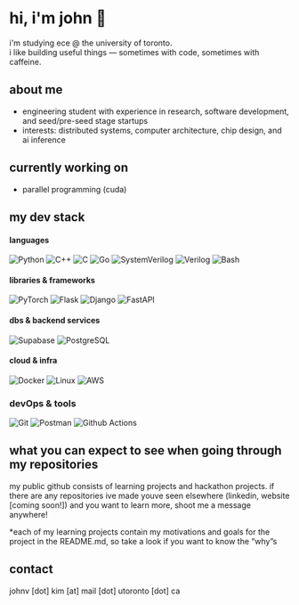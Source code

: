 # hi, i'm john 👋

i'm studying ece @ the university of toronto.  
i like building useful things — sometimes with code, sometimes with caffeine.

## about me
- engineering student with experience in research, software development, and seed/pre-seed stage startups  
- interests: distributed systems, computer architecture, chip design, and ai inference  

## currently working on
- parallel programming (cuda)

## my dev stack

#### languages
![Python](https://img.shields.io/badge/Python-3670A0?style=for-the-badge&logo=python&logoColor=white)
![C++](https://img.shields.io/badge/C++-00599C?style=for-the-badge&logo=c%2B%2B&logoColor=white)
![C](https://img.shields.io/badge/C-A8B9CC?style=for-the-badge&logo=c&logoColor=white)
![Go](https://img.shields.io/badge/Go-00ADD8?style=for-the-badge&logo=go&logoColor=white)
![SystemVerilog](https://img.shields.io/badge/SystemVerilog-4B9CD3?style=for-the-badge&logoColor=white)
![Verilog](https://img.shields.io/badge/Verilog-8E44AD?style=for-the-badge&logoColor=white)
![Bash](https://img.shields.io/badge/Bash-4EAA25?style=for-the-badge&logo=gnu-bash&logoColor=white)

#### libraries & frameworks
![PyTorch](https://img.shields.io/badge/PyTorch-EE4C2C?style=for-the-badge&logo=pytorch&logoColor=white)
![Flask](https://img.shields.io/badge/Flask-000000?style=for-the-badge&logo=flask&logoColor=white)
![Django](https://img.shields.io/badge/Django-092E20?style=for-the-badge&logo=django&logoColor=white)
![FastAPI](https://img.shields.io/badge/FastAPI-009688?style=for-the-badge&logo=fastapi&logoColor=white)

#### dbs & backend services
![Supabase](https://img.shields.io/badge/Supabase-3ECF8E?style=for-the-badge&logo=supabase&logoColor=white)
![PostgreSQL](https://img.shields.io/badge/SQL-336791?style=for-the-badge&logo=postgresql&logoColor=white)

#### cloud & infra
![Docker](https://img.shields.io/badge/Docker-2496ED?style=for-the-badge&logo=docker&logoColor=white)
![Linux](https://img.shields.io/badge/Linux-FCC624?style=for-the-badge&logo=linux&logoColor=black)
![AWS](https://img.shields.io/badge/AWS-%23FF9900.svg?style=for-the-badge&logo=amazon-aws&logoColor=white)

### devOps & tools
![Git](https://img.shields.io/badge/Git-F05032?style=for-the-badge&logo=git&logoColor=white)
![Postman](https://img.shields.io/badge/Postman-FF6C37?style=for-the-badge&logo=postman&logoColor=white)
![Github Actions](https://img.shields.io/badge/CI%2FCD-004088?style=for-the-badge&logo=githubactions&logoColor=white)


## what you can expect to see when going through my repositories
my public github consists of learning projects and hackathon projects. if there are any repositories ive made youve seen elsewhere (linkedin, website [coming soon!]) and you want to learn more, shoot me a message anywhere!

*each of my learning projects contain my motivations and goals for the project in the README.md, so take a look if you want to know the “why”s

## contact
johnv [dot] kim [at] mail [dot] utoronto [dot] ca
